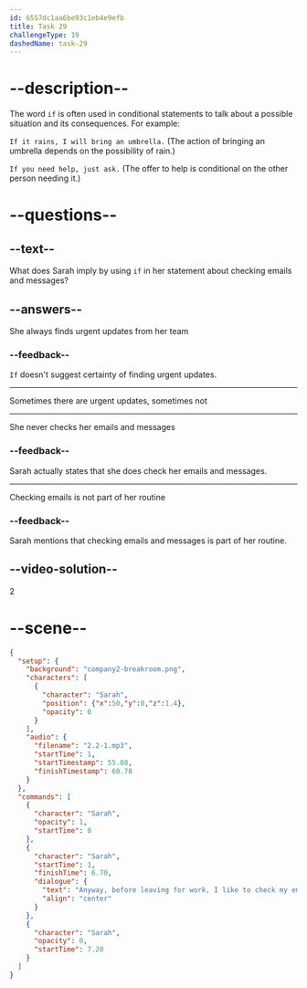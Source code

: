 ```yaml
---
id: 6557dc1aa6be93c1eb4e9efb
title: Task 29
challengeType: 19
dashedName: task-29
---
```


<!-- (Audio) Sarah: Anyway, before leaving for work, I like to check my emails and messages to see if there are any urgent updates from the team. -->

# --description--

The word `if` is often used in conditional statements to talk about a possible situation and its consequences. For example:

`If it rains, I will bring an umbrella.` 
(The action of bringing an umbrella depends on the possibility of rain.)

`If you need help, just ask.` 
(The offer to help is conditional on the other person needing it.)

# --questions--

## --text--

What does Sarah imply by using `if` in her statement about checking emails and messages?

## --answers--

She always finds urgent updates from her team

### --feedback--

`If` doesn't suggest certainty of finding urgent updates.

---

Sometimes there are urgent updates, sometimes not

---

She never checks her emails and messages

### --feedback--

Sarah actually states that she does check her emails and messages.

---

Checking emails is not part of her routine

### --feedback--

Sarah mentions that checking emails and messages is part of her routine.

## --video-solution--

2

# --scene--

```json
{
  "setup": {
    "background": "company2-breakroom.png",
    "characters": [
      {
        "character": "Sarah",
        "position": {"x":50,"y":0,"z":1.4},
        "opacity": 0
      }
    ],
    "audio": {
      "filename": "2.2-1.mp3",
      "startTime": 1,
      "startTimestamp": 55.08,
      "finishTimestamp": 60.78
    }
  },
  "commands": [
    {
      "character": "Sarah",
      "opacity": 1,
      "startTime": 0
    },
    {
      "character": "Sarah",
      "startTime": 1,
      "finishTime": 6.70,
      "dialogue": {
        "text": "Anyway, before leaving for work, I like to check my emails and messages to see if there are any urgent updates from the team.",
        "align": "center"
      }
    },
    {
      "character": "Sarah",
      "opacity": 0,
      "startTime": 7.20
    }
  ]
}
```
